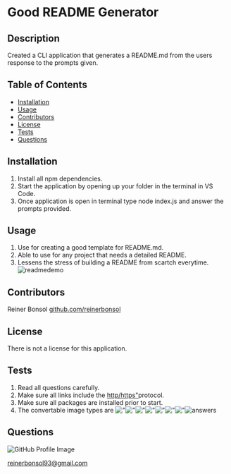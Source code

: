 # Good README Generator 
## Description 
Created a CLI application that generates a README.md from the users response to the prompts given. 
## Table of Contents 
* [Installation](#installation) 
* [Usage](#usage) 
* [Contributors](#contributors) 
* [License](#license) 
* [Tests](#tests) 
* [Questions](#questions) 
 
## Installation 
1.  Install all npm dependencies.  
2.  Start the application by opening up your folder in the terminal in VS Code.  
3.  Once application is open in terminal type node index.js and answer the prompts provided.  
 
## Usage 
1.  Use for creating a good template for README.md.  
2.  Able to use for any project that needs a detailed README.  
3.  Lessens the stress of building a README from scartch everytime. ![readmedemo](/images/readmedemo.jpg) 
 
## Contributors 
Reiner Bonsol [github.com/reinerbonsol](https://github.com/reinerbonsol) 
## License 
There is not a license for this application. 
## Tests 
1.  Read all questions carefully.  
2.  Make sure all links include the [http/https"]("http/https")protocol.  
3.  Make sure all packages are installed prior to start.  
4.  The convertable image types are !["](/".png)!["](/".jpg)!["](/".jpeg)!["](/".gif)!["](/".svg)!["](/".raw)!["](/".bmp)![answers](/images/answers.jpg)  
 
## Questions 
![GitHub Profile Image](https://avatars.githubusercontent.com/u/60278309?) 
 reinerbonsol93@gmail.com